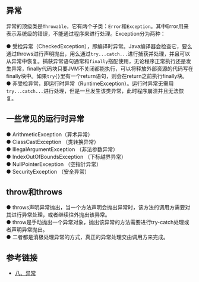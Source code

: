 <!--
date: 2021-04-19T22:34:12+08:00
lastmod: 2021-05-18T22:34:12+08:00
-->
## 异常

异常的顶级类是`Throwable`，它有两个子类：`Error`和`Exception`。其中Error用来表示系统级的错误，不能通过程序来进行处理。Exception分为两种：

● 受检异常（CheckedException），即编译时异常。Java编译器会检查它，要么通过throws进行声明抛出，用么通过`try...catch...`进行捕获并处理，并且可以从异常中恢复。捕获异常语句通常和`finally`搭配使用，无论程序正常执行还是发生异常，finally代码块只要JVM不关闭都能执行，可以将释放外部资源的代码写在finally块中。如果`try{}`里有一个return语句，则会在return之前执行finally块。<br>
● 非受检异常，即运行时异常（RuntimeException）。运行时异常无需用`try...catch...`进行处理，但是一旦发生该类异常，此时程序崩溃并且无法恢复。

## 一些常见的运行时异常

● ArithmeticException（算术异常）<br>
● ClassCastException （类转换异常）<br>
● IllegalArgumentException （非法参数异常）<br>
● IndexOutOfBoundsException （下标越界异常）<br>
● NullPointerException （空指针异常）<br>
● SecurityException （安全异常）

## throw和throws

● throws声明异常抛出，当一个方法声明会抛出异常时，该方法的调用方需要对其进行异常处理，或者继续往外抛出该异常。<br>
● throw是手动抛出一个异常对象，抛出该异常的方法需要进行try-catch处理或者声明异常抛出。<br>
● 二者都是消极处理异常的方式，真正的异常处理交由调用方来完成。

## 参考链接

* [八、异常](http://cyc2018.gitee.io/cs-notes/#/notes/Java%20基础?id=%e5%85%ab%e3%80%81%e5%bc%82%e5%b8%b8)

